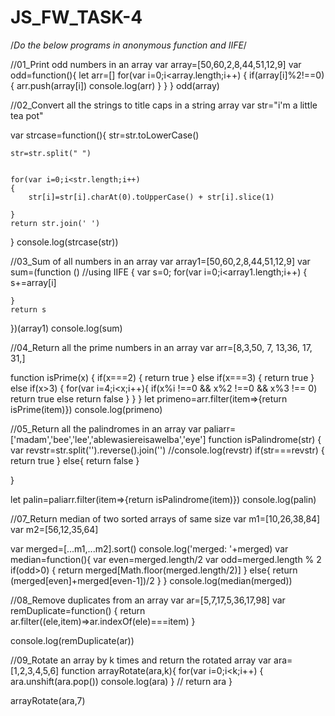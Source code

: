# JS_FW_TASK-4
/*Do the below programs in anonymous function and IIFE*/


//01_Print odd numbers in an array
var array=[50,60,2,8,44,51,12,9]
var odd=function(){
    let arr=[]
    for(var i=0;i<array.length;i++)
    {
        if(array[i]%2!==0)
        {
            arr.push(array[i])
            console.log(arr)
        }
    }
}
odd(array)

//02_Convert all the strings to title caps in a string array
var str="i'm a little tea pot"

var strcase=function(){
    str=str.toLowerCase()
    
    str=str.split(" ")
   
    
    for(var i=0;i<str.length;i++)
    {
        str[i]=str[i].charAt(0).toUpperCase() + str[i].slice(1)
        
    }
    return str.join(' ')
}
console.log(strcase(str))

//03_Sum of all numbers in an array
var array1=[50,60,2,8,44,51,12,9]
var sum=(function ()           //using IIFE
{
    var s=0;
    for(var i=0;i<array1.length;i++)
    {
        s+=array[i]
        
    }
    return s
})(array1)
console.log(sum)


//04_Return all the prime numbers in an array
var arr=[8,3,50, 7, 13,36, 17, 31,]

function isPrime(x)
{
    if(x===2)
    {
        return true
    }
    else if(x===3)
    {
        return true
    }
    else if(x>3)
    {
        for(var i=4;i<x;i++){
            if(x%i !==0 && x%2 !==0 && x%3 !== 0)
            return true
            else
            return false
        }
    }
}
let primeno=arr.filter(item=>{return isPrime(item)})
console.log(primeno)


//05_Return all the palindromes in an array
var paliarr=['madam','bee','lee','ablewasiereisawelba','eye']
function isPalindrome(str)
{
    var revstr=str.split('').reverse().join('')
    //console.log(revstr)
    if(str===revstr)
    {
        return true
    }
    else{
        return false
    }


}

let palin=paliarr.filter(item=>{return isPalindrome(item)})
console.log(palin)

//07_Return median of two sorted arrays of same size
var m1=[10,26,38,84]
var m2=[56,12,35,64]

var merged=[...m1,...m2].sort()
console.log('merged: '+merged)
var median=function(){
    var even=merged.length/2
    var odd=merged.length % 2
    if(odd>0)
    {
        return merged[Math.floor(merged.length/2)]
    }
    else{
        return (merged[even]+merged[even-1])/2
    }
}
console.log(median(merged))


//08_Remove duplicates from an array
var ar=[5,7,17,5,36,17,98]
var remDuplicate=function()
{
    return ar.filter((ele,item)=>ar.indexOf(ele)===item)
}

console.log(remDuplicate(ar))

//09_Rotate an array by k times and return the rotated array
var ara=[1,2,3,4,5,6]
function arrayRotate(ara,k){
   for(var i=0;i<k;i++)
   {
       ara.unshift(ara.pop())
       console.log(ara)
   }
  // return ara
}

arrayRotate(ara,7)
